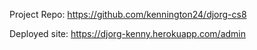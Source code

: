 Project Repo:
https://github.com/kennington24/djorg-cs8

Deployed site:
https://djorg-kenny.herokuapp.com/admin

